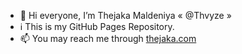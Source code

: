 - 👋 Hi everyone, I’m Thejaka Maldeniya « @Thvyze »
- ℹ️ This is my GitHub Pages Repository.
- 📫 You may reach me through [thejaka.com](https://thejaka.com)

<!---
Thvyze/Thvyze.github.io is a ✨ special ✨ repository because it stores the files of my GitHub Pages [Website](https://thvyze.github.io) at github.io.
--->
